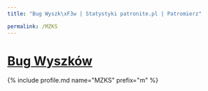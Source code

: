 ```yaml
---
title: "Bug Wyszk\xF3w | Statystyki patronite.pl | Patromierz"

permalink: /MZKS
---
```


# [Bug Wyszków](https://patronite.pl/MZKS)

{% include profile.md name="MZKS" prefix="m" %}
